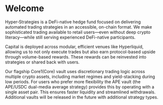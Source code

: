 # Welcome

Hyper‑Strategies is a DeFi-native hedge fund focused on delivering automated trading strategies in an accessible, on-chain format. We make sophisticated trading available to retail users—even without deep crypto literacy—while still serving experienced DeFi-native participants.

Capital is deployed across modular, efficient venues like Hyperliquid, allowing us to not only execute trades but also earn protocol-based upside through volume-based rewards. These rewards can be reinvested into strategies or shared back with users.

Our flagship Core1(Core) vault uses discretionary trading logic across multiple crypto assets, including market regimes and yield-stacking during low periods. For users who prefer more flexibility  the APE vault (the APE/USDC dual-media average strategy) provides this by operating with a single asset pair. This ensures faster liquidity and streamlined withdrawals. Additional vaults will be released in the future with additional strategy types.


